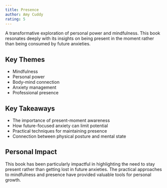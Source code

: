 ```yaml
---
title: Presence
author: Amy Cuddy
rating: 5
---
```


A transformative exploration of personal power and mindfulness. This book resonates deeply with its insights on being present in the moment rather than being consumed by future anxieties.

## Key Themes

- Mindfulness
- Personal power
- Body-mind connection
- Anxiety management
- Professional presence

## Key Takeaways

- The importance of present-moment awareness
- How future-focused anxiety can limit potential
- Practical techniques for maintaining presence
- Connection between physical posture and mental state

## Personal Impact

This book has been particularly impactful in highlighting the need to stay present rather than getting lost in future anxieties. The practical approaches to mindfulness and presence have provided valuable tools for personal growth.
